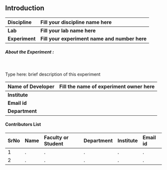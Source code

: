 ## Introduction



<b>Discipline | <b>Fill your discipline name here
:--|:--|  
<b> Lab | <b> Fill your lab name here
<b> Experiment|     <b> Fill your experiment name and number here

<h5> About the Experiment : </h5> <br>

Type here: brief description of this experiment

<b>Name of Developer | <b> Fill the name of experiment owner here 
:--|:--|
<b> Institute | <b>  
<b> Email id|     <b>  
<b> Department |  

#### Contributors List

SrNo | Name | Faculty or Student | Department| Institute | Email id
:--|:--|:--|:--|:--|:--|
1 | . | . | . | . | .
2 | . | . | . | . | .   
